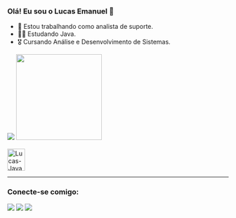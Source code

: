 ### Olá! Eu sou o Lucas Emanuel 👋

- 🫡 Estou trabalhando como analista de suporte.
- 👨‍💻 Estudando Java.
- 🎖️ Cursando Análise e Desenvolvimento de Sistemas.

<div>
  <img src="https://github-readme-stats.vercel.app/api?username=LucasEmanuelCR&show_icons=true&theme=shadow_red" />
  <img height="195" src="https://github-readme-stats.vercel.app/api/top-langs/?username=LucasEmanuelCR&theme=shadow_red&layout=donut" />
</div>

<div style="display: inline-block"><br>
  <img align="center" alt="Lucas-Java" height="50" width="40" src="https://cdn.jsdelivr.net/gh/devicons/devicon/icons/java/java-plain-wordmark.svg" />
</div>

---

### Conecte-se comigo:

<div> 
  <a href="https://www.instagram.com/luc4s_emanuel/" target="_blank"><img src="https://img.shields.io/badge/-Instagram-%23E4405F?style=for-the-badge&logo=instagram&logoColor=white" target="_blank"></a>
  <a href="mailto:lucasemanuelc.rodrigues@gmail.com"><img src="https://img.shields.io/badge/Gmail-D14836?style=for-the-badge&logo=gmail&logoColor=white"></a>
  <a href="https://www.linkedin.com/in/lucasemanuelcr/" target="_blank"><img src="https://img.shields.io/badge/-LinkedIn-%230077B5?style=for-the-badge&logo=linkedin&logoColor=white" target="_blank"></a> 
</div>

<picture>
  <source media="(prefers-color-scheme: dark)" srcset="https://raw.githubusercontent.com/LucasEmanuelCR/LucasEmanuelCR/output/github-contribution-grid-snake-dark.svg">
  <source media="(prefers-color-scheme: light)" srcset="https://raw.githubusercontent.com/LucasEmanuelCR/LucasEmanuelCR/output/github-contribution-grid-snake.svg">
</picture>
